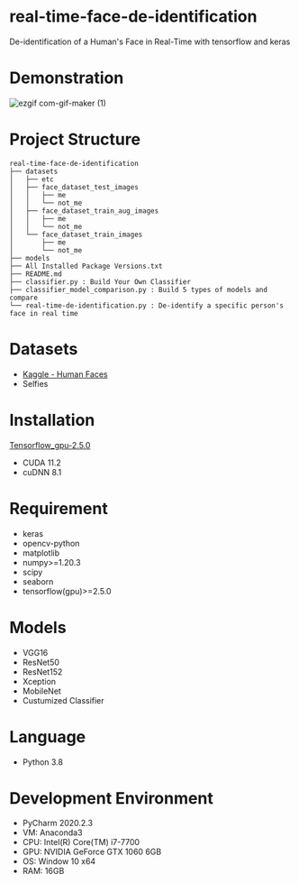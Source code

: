 # real-time-face-de-identification
 De-identification of a Human's Face in Real-Time with tensorflow and keras
 
# Demonstration
![ezgif com-gif-maker (1)](https://user-images.githubusercontent.com/93585651/214617538-57715bec-05c6-416f-8117-dc8e7ff94927.gif)

# Project Structure
```
real-time-face-de-identification
├── datasets
│   ├── etc
│   ├── face_dataset_test_images
│   │   ├── me
│   │   └── not_me
│   ├── face_dataset_train_aug_images
│   │   ├── me
│   │   └── not_me
│   └── face_dataset_train_images
│       ├── me
│       └── not_me
├── models
├── All Installed Package Versions.txt
├── README.md
├── classifier.py : Build Your Own Classifier
├── classifier_model_comparison.py : Build 5 types of models and compare
└── real-time-de-identification.py : De-identify a specific person's face in real time
```
# Datasets
- [Kaggle - Human Faces](https://www.kaggle.com/datasets/ashwingupta3012/human-faces)
- Selfies

# Installation
[Tensorflow_gpu-2.5.0](https://www.tensorflow.org/install/source_windows#tested_build_configurations)
- CUDA 11.2
- cuDNN 8.1

# Requirement
- keras
- opencv-python
- matplotlib
- numpy>=1.20.3
- scipy
- seaborn
- tensorflow(gpu)>=2.5.0

# Models
- VGG16
- ResNet50
- ResNet152
- Xception
- MobileNet
- Custumized Classifier

# Language
- Python 3.8

# Development Environment
- PyCharm 2020.2.3
- VM: Anaconda3
- CPU: Intel(R) Core(TM) i7-7700
- GPU: NVIDIA GeForce GTX 1060 6GB
- OS: Window 10 x64
- RAM: 16GB
